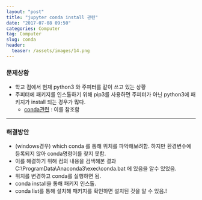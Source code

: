 ```yaml
---
layout: "post"
title: "jupyter conda install 관련"
date: "2017-07-08 09:50"
categories: Computer
tag: Computer
slug: conda
header:
  teaser: /assets/images/14.png
---
```

### 문제상황
- 학교 컴에서
현재 python3 와 주피터를 같이 쓰고 있는 상황
- 주피터에 패키지를 인스톨하기 위해 pip3를 사용하면 주피터가 아닌 python3에 패키지가 install 되는 경우가 많다.
  - [conda관련](http://egloos.zum.com/mcchae/v/11267105) : 이를 참조함

 ---

### 해결방안
- (windows경우) which conda 를 통해 위치를 파악해보려함.
하지만 환경변수에 등록되지 않아 conda명령어를 찾지 못함.
- 이를 해결하기 위해 컴의 내용을 검색해본 결과
C:\ProgramData\Anaconda3\exec\conda.bat
에 있음을 알수 있었음.
- 위치를 변경하고 conda를 실행하면 됨.
- conda install을 통해 패키지 인스톨.
- conda list를 통해 설치해 패키지를 확인하면 설치된 것을 알 수 있음.!
